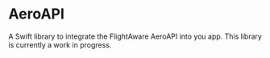 # AeroAPI

A Swift library to integrate the FlightAware AeroAPI into you app. This library is currently a work in progress.
